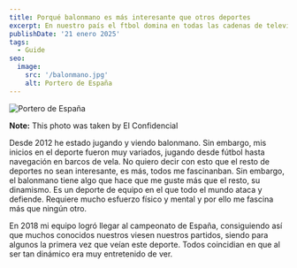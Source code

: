 ```yaml
---
title: Porqué balonmano es más interesante que otros deportes
excerpt: En nuestro país el ftbol domina en todas las cadenas de televisión consiguiendo ser el deporte más visto. Sin embargo, con la experiencia y comentarios de otras personas, me atrevería a decir que ver balonmano es mucho más interesante. 
publishDate: '21 enero 2025'
tags:
  - Guide
seo:
  image:
    src: '/balonmano.jpg'
    alt: Portero de España
---
```


![Portero de España](/balonmano.jpg)

**Note:** This photo was taken by El Confidencial

Desde 2012 he estado jugando y viendo balonmano. Sin embargo, mis inicios en el deporte fueron muy variados, jugando desde fútbol hasta navegación en barcos de vela. No quiero decir con esto que el resto de deportes no sean interesante, es más, todos me fascinanban. Sin embargo, el balonmano tiene algo que hace que me guste más que el resto, su dinamismo. Es un deporte de equipo en el que todo el mundo ataca y defiende. Requiere mucho esfuerzo físico y mental y por ello me fascina más que ningún otro. 

En 2018 mi equipo logró llegar al campeonato de España, consiguiendo así que muchos conocidos nuestros viesen nuestros partidos, siendo para algunos la primera vez que veían este deporte. Todos coincidian en que al ser tan dinámico era muy entretenido de ver.
